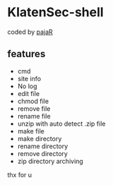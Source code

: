 # KlatenSec-shell

coded by [pajaR](http://pajaar.my.id)
## features 

* cmd
* site info
* No log
* edit file
* chmod file
* remove file
* rename file
* unzip with auto detect .zip file
* make file
* make directory
* rename directory
* remove directory
* zip directory archiving

thx for u
